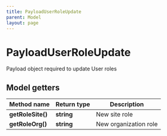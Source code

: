 ```yaml
---
title: PayloadUserRoleUpdate
parent: Model
layout: page
---
```


# PayloadUserRoleUpdate

Payload object required to update User roles

## Model getters

Method name | Return type | Description
------------ | ------------- | -------------
**getRoleSite()** | **string** | New site role
**getRoleOrg()** | **string** | New organization role


